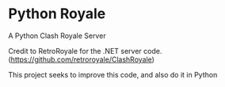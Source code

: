 # Python Royale
A Python Clash Royale Server

Credit to RetroRoyale for the .NET server code. (https://github.com/retroroyale/ClashRoyale)

This project seeks to improve this code, and also do it in Python
